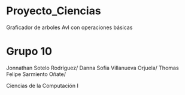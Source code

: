 # Proyecto_Ciencias
Graficador de arboles Avl con operaciones básicas 

# Grupo 10

Jonnathan Sotelo Rodríguez/
Danna Sofia Villanueva Orjuela/
Thomas Felipe Sarmiento Oñate/


Ciencias de la Computación I 

